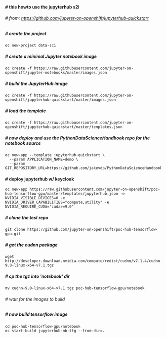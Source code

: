 ####  # this howto use the jupyterhub s2i
###### # from: https://github.com/jupyter-on-openshift/jupyterhub-quickstart
##### # create the project
```
oc new-project data-sci
```
##### # create a minimal Jupyter notebook image
```
oc create -f https://raw.githubusercontent.com/jupyter-on-openshift/jupyter-notebooks/master/images.json
```
##### # build the JupyterHub image
```
oc create -f https://raw.githubusercontent.com/jupyter-on-openshift/jupyterhub-quickstart/master/images.json
```
##### # load the template
```
oc create -f https://raw.githubusercontent.com/jupyter-on-openshift/jupyterhub-quickstart/master/templates.json
```
##### # now deploy and use the PythonDataScienceHandbook repo for the notebook source
```
oc new-app --template jupyterhub-quickstart \
  --param APPLICATION_NAME=demo \
  --param GIT_REPOSITORY_URL=https://github.com/jakevdp/PythonDataScienceHandbook
```


#### # deploy jupyterhub w/ keycloak
```
oc new-app https://raw.githubusercontent.com/jupyter-on-openshift/poc-hub-tensorflow-gpu/master/templates/jupyterhub.json -e NVIDIA_VISIBLE_DEVICES=0 -e NVIDIA_DRIVER_CAPABILITIES="compute,utility" -e NVIDIA_REQUIRE_CUDA="cuda>=9.0"
```
##### # clone the test repo
```
git clone https://github.com/jupyter-on-openshift/poc-hub-tensorflow-gpu.git
```
##### # get the cudnn package
```
wget http://developer.download.nvidia.com/compute/redist/cudnn/v7.1.4/cudnn-9.0-linux-x64-v7.1.tgz
```
##### # cp the tgz into 'notebook' dir
```
mv cudnn-9.0-linux-x64-v7.1.tgz poc-hub-tensorflow-gpu/notebook
```
###### # wait for the images to build
##### # now build tensorflow image
```
cd poc-hub-tensorflow-gpu/notebook
oc start-build jupyterhub-nb-tfg --from-dir=.
```
